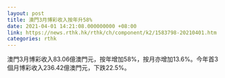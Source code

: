 ```yaml
---
layout: post
title: 澳門3月博彩收入按年升58%
date: 2021-04-01 14:21:08.000000000 +08:00
link: https://news.rthk.hk/rthk/ch/component/k2/1583798-20210401.htm
categories: rthk
---
```


澳門3月博彩收入83.06億澳門元，按年增加58%，按月亦增加13.6%。今年首3個月博彩收入236.42億澳門元，下跌22.5%。
